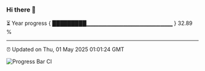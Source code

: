 ### Hi there 👋

⏳ Year progress { █████████▁▁▁▁▁▁▁▁▁▁▁▁▁▁▁▁▁▁▁▁▁ } 32.89 %

---

⏰ Updated on Thu, 01 May 2025 01:01:24 GMT

![Progress Bar CI](https://github.com/Shyam-Makwana/GitHub-Actions-Demo/workflows/Progress%20Bar%20CI/badge.svg)
